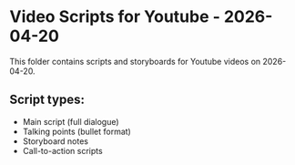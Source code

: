 # Video Scripts for Youtube - 2026-04-20

This folder contains scripts and storyboards for Youtube videos on 2026-04-20.

## Script types:
- Main script (full dialogue)
- Talking points (bullet format)
- Storyboard notes
- Call-to-action scripts
